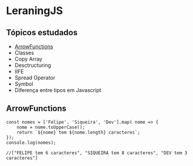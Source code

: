 # LeraningJS

## Tópicos estudados

* [ArrowFunctions](#ArrowFunctions)
* Classes
* Copy Array
* Desctructuring
* IIFE
* Spread Operator
* Symbol
* Diferença entre tipos em Javascript

## ArrowFunctions <a id="ArrowFunctions"></a>

```
const nomes = ['Felipe', 'Siqueira', 'Dev'].map( nome => {
    nome = nome.toUpperCase();
    return `${nome} tem ${nome.length} caracteres`;
});
console.log(nomes);

//["FELIPE tem 6 caracteres", "SIQUEIRA tem 8 caracteres", "DEV tem 3 caracteres"]

 ```